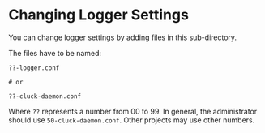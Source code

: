 
# Changing Logger Settings

You can change logger settings by adding files in this sub-directory.

The files have to be named:

    ??-logger.conf

    # or

    ??-cluck-daemon.conf

Where `??` represents a number from 00 to 99. In general, the administrator
should use `50-cluck-daemon.conf`. Other projects may use other numbers.

